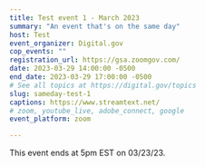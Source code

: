 ```yaml
---
title: Test event 1 - March 2023
summary: "An event that's on the same day"
host: Test
event_organizer: Digital.gov
cop_events: ""
registration_url: https://gsa.zoomgov.com/
date: 2023-03-29 14:00:00 -0500
end_date: 2023-03-29 17:00:00 -0500
# See all topics at https://digital.gov/topics
slug: sameday-test-1
captions: https://www.streamtext.net/
# zoom, youtube_live, adobe_connect, google
event_platform: zoom

---
```


This event ends at 5pm EST on 03/23/23.
